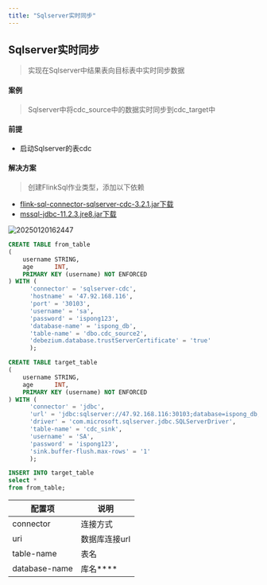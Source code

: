 ```yaml
---
title: "Sqlserver实时同步"
---
```


## Sqlserver实时同步

> 实现在Sqlserver中结果表向目标表中实时同步数据

#### 案例

> Sqlserver中将cdc_source中的数据实时同步到cdc_target中

#### 前提

- 启动Sqlserver的表cdc

#### 解决方案

> 创建FlinkSql作业类型，添加以下依赖

- [flink-sql-connector-sqlserver-cdc-3.2.1.jar下载](https://repo1.maven.org/maven2/org/apache/flink/flink-sql-connector-sqlserver-cdc/3.2.1/flink-sql-connector-sqlserver-cdc-3.2.1.jar)
- [mssql-jdbc-11.2.3.jre8.jar下载](https://repo1.maven.org/maven2/com/microsoft/sqlserver/mssql-jdbc/11.2.3.jre8/mssql-jdbc-11.2.3.jre8.jar)

![20250120162447](https://img.isxcode.com/picgo/20250120162447.png)

```sql
CREATE TABLE from_table
(
    username STRING,
    age      INT,
    PRIMARY KEY (username) NOT ENFORCED
) WITH (
      'connector' = 'sqlserver-cdc',
      'hostname' = '47.92.168.116',
      'port' = '30103',
      'username' = 'sa',
      'password' = 'ispong123',
      'database-name' = 'ispong_db',
      'table-name' = 'dbo.cdc_source2',
      'debezium.database.trustServerCertificate' = 'true'
      );

CREATE TABLE target_table
(
    username STRING,
    age      INT,
    PRIMARY KEY (username) NOT ENFORCED
) WITH (
      'connector' = 'jdbc',
      'url' = 'jdbc:sqlserver://47.92.168.116:30103;database=ispong_db;trustServerCertificate=true',
      'driver' = 'com.microsoft.sqlserver.jdbc.SQLServerDriver',
      'table-name' = 'cdc_sink',
      'username' = 'SA',
      'password' = 'ispong123',
      'sink.buffer-flush.max-rows' = '1'
      );

INSERT INTO target_table
select *
from from_table;
```

| 配置项                        | 说明       |
|----------------------------|----------|
| connector                  | 连接方式     |
| uri                        | 数据库连接url |
| table-name                     | 表名       |
| database-name                 | 库名****       

